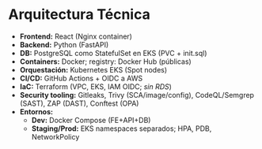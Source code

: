 # Arquitectura Técnica

- **Frontend:** React (Nginx container)
- **Backend:** Python (FastAPI)
- **DB:** PostgreSQL como StatefulSet en EKS (PVC + init.sql)
- **Containers:** Docker; registry: Docker Hub (públicas)
- **Orquestación:** Kubernetes EKS (Spot nodes)
- **CI/CD:** GitHub Actions + OIDC a AWS
- **IaC:** Terraform (VPC, EKS, IAM OIDC; *sin RDS*)
- **Security tooling:** Gitleaks, Trivy (SCA/image/config), CodeQL/Semgrep (SAST), ZAP (DAST), Conftest (OPA)
- **Entornos:** 
  - **Dev:** Docker Compose (FE+API+DB)
  - **Staging/Prod:** EKS namespaces separados; HPA, PDB, NetworkPolicy

